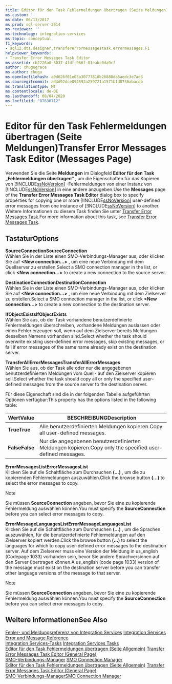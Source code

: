 ```yaml
---
title: Editor für den Task Fehlermeldungen übertragen (Seite Meldungen) | Microsoft-Dokumentation
ms.custom: ''
ms.date: 06/13/2017
ms.prod: sql-server-2014
ms.reviewer: ''
ms.technology: integration-services
ms.topic: conceptual
f1_keywords:
- sql12.dts.designer.transfererrormessagestask.errormessages.F1
helpviewer_keywords:
- Transfer Error Messages Task Editor
ms.assetid: cb2226a0-3037-4fdf-966f-81eabc0da9cf
author: chugugrace
ms.author: chugu
ms.openlocfilehash: a0d626f01e05a30777810b26880da5aedc3e7ad3
ms.sourcegitcommit: ad4d92dce894592a259721a1571b1d8736abacdb
ms.translationtype: MT
ms.contentlocale: de-DE
ms.lasthandoff: 08/04/2020
ms.locfileid: "87630712"
---
```

# <a name="transfer-error-messages-task-editor-messages-page"></a><span data-ttu-id="d88b4-102">Editor für den Task Fehlermeldungen übertragen (Seite Meldungen)</span><span class="sxs-lookup"><span data-stu-id="d88b4-102">Transfer Error Messages Task Editor (Messages Page)</span></span>
  <span data-ttu-id="d88b4-103">Verwenden Sie die Seite **Meldungen** im Dialogfeld **Editor für den Task „Fehlermeldungen übertragen“** , um die Eigenschaften für das Kopieren von [!INCLUDE[ssNoVersion](../includes/ssnoversion-md.md)] -Fehlermeldungen von einer Instanz von [!INCLUDE[ssNoVersion](../includes/ssnoversion-md.md)] in eine andere anzugeben.</span><span class="sxs-lookup"><span data-stu-id="d88b4-103">Use the **Messages** page of the **Transfer Error Messages Task Editor** dialog box to specify properties for copying one or more [!INCLUDE[ssNoVersion](../includes/ssnoversion-md.md)] user-defined error messages from one instance of [!INCLUDE[ssNoVersion](../includes/ssnoversion-md.md)] to another.</span></span> <span data-ttu-id="d88b4-104">Weitere Informationen zu diesem Task finden Sie unter [Transfer Error Messages Task](control-flow/transfer-error-messages-task.md).</span><span class="sxs-lookup"><span data-stu-id="d88b4-104">For more information about this task, see [Transfer Error Messages Task](control-flow/transfer-error-messages-task.md).</span></span>  
  
## <a name="options"></a><span data-ttu-id="d88b4-105">Tastatur</span><span class="sxs-lookup"><span data-stu-id="d88b4-105">Options</span></span>  
 <span data-ttu-id="d88b4-106">**SourceConnection**</span><span class="sxs-lookup"><span data-stu-id="d88b4-106">**SourceConnection**</span></span>  
 <span data-ttu-id="d88b4-107">Wählen Sie in der Liste einen SMO-Verbindungs-Manager aus, oder klicken Sie auf **\<New connection...>** , um eine neue Verbindung mit dem Quellserver zu erstellen.</span><span class="sxs-lookup"><span data-stu-id="d88b4-107">Select a SMO connection manager in the list, or click **\<New connection...>** to create a new connection to the source server.</span></span>  
  
 <span data-ttu-id="d88b4-108">**DestinationConnection**</span><span class="sxs-lookup"><span data-stu-id="d88b4-108">**DestinationConnection**</span></span>  
 <span data-ttu-id="d88b4-109">Wählen Sie in der Liste einen SMO-Verbindungs-Manager aus, oder klicken Sie auf **\<New connection...>** , um eine neue Verbindung mit dem Zielserver zu erstellen.</span><span class="sxs-lookup"><span data-stu-id="d88b4-109">Select a SMO connection manager in the list, or click **\<New connection...>** to create a new connection to the destination server.</span></span>  
  
 <span data-ttu-id="d88b4-110">**IfObjectExists**</span><span class="sxs-lookup"><span data-stu-id="d88b4-110">**IfObjectExists**</span></span>  
 <span data-ttu-id="d88b4-111">Wählen Sie aus, ob der Task vorhandene benutzerdefinierte Fehlermeldungen überschreiben, vorhandene Meldungen auslassen oder einen Fehler erzeugen soll, wenn auf dem Zielserver bereits Meldungen desselben Namens vorhanden sind.</span><span class="sxs-lookup"><span data-stu-id="d88b4-111">Select whether the task should overwrite existing user-defined error messages, skip existing messages, or fail if error messages of the same name already exist on the destination server.</span></span>  
  
 <span data-ttu-id="d88b4-112">**TransferAllErrorMessages**</span><span class="sxs-lookup"><span data-stu-id="d88b4-112">**TransferAllErrorMessages**</span></span>  
 <span data-ttu-id="d88b4-113">Wählen Sie aus, ob der Task alle oder nur die angegebenen benutzerdefinierten Meldungen vom Quell- auf den Zielserver kopieren soll.</span><span class="sxs-lookup"><span data-stu-id="d88b4-113">Select whether the task should copy all or only the specified user-defined messages from the source server to the destination server.</span></span>  
  
 <span data-ttu-id="d88b4-114">Für diese Eigenschaft sind die in der folgenden Tabelle aufgeführten Optionen verfügbar:</span><span class="sxs-lookup"><span data-stu-id="d88b4-114">This property has the options listed in the following table:</span></span>  
  
|<span data-ttu-id="d88b4-115">Wert</span><span class="sxs-lookup"><span data-stu-id="d88b4-115">Value</span></span>|<span data-ttu-id="d88b4-116">BESCHREIBUNG</span><span class="sxs-lookup"><span data-stu-id="d88b4-116">Description</span></span>|  
|-----------|-----------------|  
|<span data-ttu-id="d88b4-117">**True**</span><span class="sxs-lookup"><span data-stu-id="d88b4-117">**True**</span></span>|<span data-ttu-id="d88b4-118">Alle benutzerdefinierten Meldungen kopieren.</span><span class="sxs-lookup"><span data-stu-id="d88b4-118">Copy all user-defined messages.</span></span>|  
|<span data-ttu-id="d88b4-119">**False**</span><span class="sxs-lookup"><span data-stu-id="d88b4-119">**False**</span></span>|<span data-ttu-id="d88b4-120">Nur die angegebenen benutzerdefinierten Meldungen kopieren.</span><span class="sxs-lookup"><span data-stu-id="d88b4-120">Copy only the specified user-defined messages.</span></span>|  
  
 <span data-ttu-id="d88b4-121">**ErrorMessagesList**</span><span class="sxs-lookup"><span data-stu-id="d88b4-121">**ErrorMessagesList**</span></span>  
 <span data-ttu-id="d88b4-122">Klicken Sie auf die Schaltfläche zum Durchsuchen **(...)** , um die zu kopierenden Fehlermeldungen auszuwählen.</span><span class="sxs-lookup"><span data-stu-id="d88b4-122">Click the browse button **(...)** to select the error messages to copy.</span></span>  
  
> [!NOTE]  
>  <span data-ttu-id="d88b4-123">Sie müssen **SourceConnection** angeben, bevor Sie eine zu kopierende Fehlermeldung auswählen können.</span><span class="sxs-lookup"><span data-stu-id="d88b4-123">You must specify the **SourceConnection** before you can select error messages to copy.</span></span>  
  
 <span data-ttu-id="d88b4-124">**ErrorMessageLanguagesList**</span><span class="sxs-lookup"><span data-stu-id="d88b4-124">**ErrorMessageLanguagesList**</span></span>  
 <span data-ttu-id="d88b4-125">Klicken Sie auf die Schaltfläche zum Durchsuchen **(...)** , um die Sprachen auszuwählen, für die benutzerdefinierte Fehlermeldungen auf den Zielserver kopiert werden.</span><span class="sxs-lookup"><span data-stu-id="d88b4-125">Click the browse button **(...)** to select the languages for which to copy user-defined error messages to the destination server.</span></span> <span data-ttu-id="d88b4-126">Auf dem Zielserver muss eine Version der Meldung in us_english (Codepage 1033) vorhanden sein, bevor Sie andere Sprachversionen auf den Server übertragen können.</span><span class="sxs-lookup"><span data-stu-id="d88b4-126">A us_english (code page 1033) version of the message must exist on the destination server before you can transfer other language versions of the message to that server.</span></span>  
  
> [!NOTE]  
>  <span data-ttu-id="d88b4-127">Sie müssen **SourceConnection** angeben, bevor Sie eine zu kopierende Fehlermeldung auswählen können.</span><span class="sxs-lookup"><span data-stu-id="d88b4-127">You must specify the **SourceConnection** before you can select error messages to copy.</span></span>  
  
## <a name="see-also"></a><span data-ttu-id="d88b4-128">Weitere Informationen</span><span class="sxs-lookup"><span data-stu-id="d88b4-128">See Also</span></span>  
 <span data-ttu-id="d88b4-129">[Fehler- und Meldungsreferenz von Integration Services](../../2014/integration-services/integration-services-error-and-message-reference.md) </span><span class="sxs-lookup"><span data-stu-id="d88b4-129">[Integration Services Error and Message Reference](../../2014/integration-services/integration-services-error-and-message-reference.md) </span></span>  
 <span data-ttu-id="d88b4-130">[Integration Services-Tasks](control-flow/integration-services-tasks.md) </span><span class="sxs-lookup"><span data-stu-id="d88b4-130">[Integration Services Tasks](control-flow/integration-services-tasks.md) </span></span>  
 <span data-ttu-id="d88b4-131">[Editor für den Task Fehlermeldungen übertragen &#40;Seite Allgemein&#41;](general-page-of-integration-services-designers-options.md) </span><span class="sxs-lookup"><span data-stu-id="d88b4-131">[Transfer Error Messages Task Editor &#40;General Page&#41;](general-page-of-integration-services-designers-options.md) </span></span>  
 <span data-ttu-id="d88b4-132">[SMO-Verbindungs-Manager](connection-manager/smo-connection-manager.md) </span><span class="sxs-lookup"><span data-stu-id="d88b4-132">[SMO Connection Manager](connection-manager/smo-connection-manager.md) </span></span>  
 <span data-ttu-id="d88b4-133">[Editor für den Task Fehlermeldungen übertragen &#40;Seite Allgemein&#41;](general-page-of-integration-services-designers-options.md) </span><span class="sxs-lookup"><span data-stu-id="d88b4-133">[Transfer Error Messages Task Editor &#40;General Page&#41;](general-page-of-integration-services-designers-options.md) </span></span>  
 [<span data-ttu-id="d88b4-134">SMO-Verbindungs-Manager</span><span class="sxs-lookup"><span data-stu-id="d88b4-134">SMO Connection Manager</span></span>](connection-manager/smo-connection-manager.md)  
  
  
